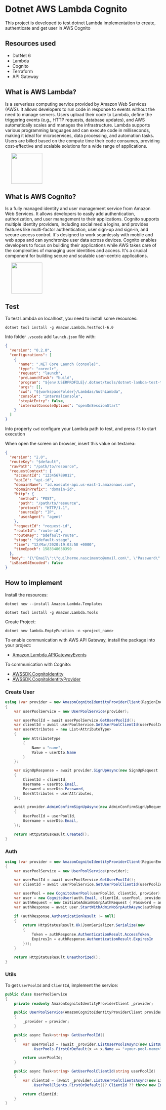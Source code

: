 # Dotnet AWS Lambda Cognito

This project is developed to test dotnet Lambda implementation to create, authenticate and get user in AWS Cognito

## Resources used

- DotNet 6
- Lambda
- Cognito
- Terraform
- API Gateway

## What is AWS Lambda?

Is a serverless computing service provided by Amazon Web Services (AWS). It allows developers to run code in response to events without the need to manage servers. Users upload their code to Lambda, define the triggering events (e.g., HTTP requests, database updates), and AWS automatically scales and manages the infrastructure. Lambda supports various programming languages and can execute code in milliseconds, making it ideal for microservices, data processing, and automation tasks. Users are billed based on the compute time their code consumes, providing cost-effective and scalable solutions for a wide range of applications.

<p align="start" style="margin-left: 20px">
  <img src="./assets/lambda.png" width="100" />
</p>

## What is AWS Cognito?

Is a fully managed identity and user management service from Amazon Web Services. It allows developers to easily add authentication, authorization, and user management to their applications. Cognito supports multiple identity providers, including social media logins, and provides features like multi-factor authentication, user sign-up and sign-in, and secure access control. It's designed to work seamlessly with mobile and web apps and can synchronize user data across devices. Cognito enables developers to focus on building their applications while AWS takes care of the complexities of managing user identities and access. It's a crucial component for building secure and scalable user-centric applications.

<p align="start" style="margin-left: 20px">
  <img src="./assets/cognito.png" width="100" />
</p>

## Test

To test Lambda on localhost, you need to install some resources:

```console
dotnet tool install -g Amazon.Lambda.TestTool-6.0
```

Into folder `.vscode` add `launch.json` file with:

```json
{
  "version": "0.2.0",
  "configurations": [
    {
      "name": ".NET Core Launch (console)",
      "type": "coreclr",
      "request": "launch",
      "preLaunchTask": "build",
      "program": "${env:USERPROFILE}/.dotnet/tools/dotnet-lambda-test-tool-6.0.exe",
      "args": [],
      "cwd": "${workspaceFolder}/Lambdas/AuthLambda",
      "console": "internalConsole",
      "stopAtEntry": false,
      "internalConsoleOptions": "openOnSessionStart"
    }
  ]
}
```

Into property `cwd` configure your Lambda path to test, and press `F5` to start execution

When open the screen on browser, insert this value on textarea:

```json
{
  "version": "2.0",
  "routeKey": "$default",
  "rawPath": "/path/to/resource",
  "requestContext": {
    "accountId": "123456789012",
    "apiId": "api-id",
    "domainName": "id.execute-api.us-east-1.amazonaws.com",
    "domainPrefix": "domain-id",
    "http": {
      "method": "POST",
      "path": "/path/to/resource",
      "protocol": "HTTP/1.1",
      "sourceIp": "IP",
      "userAgent": "agent"
    },
    "requestId": "request-id",
    "routeId": "route-id",
    "routeKey": "$default-route",
    "stage": "$default-stage",
    "time": "12/Mar/2020:19:03:58 +0000",
    "timeEpoch": 1583348638390
  },
  "body": "{\"Email\":\"guilherme.nascimento@email.com\", \"Password\":\"12345678\", \"Name\": \"Guilherme\"}",
  "isBase64Encoded": false
}
```

## How to implement

Install the resources:

```console
dotnet new --install Amazon.Lambda.Templates
```

```console
dotnet tool install -g Amazon.Lambda.Tools
```

Create Project:

```console
dotnet new lambda.EmptyFunction -n <project_name>
```

To enable communication with AWS API Gateway, install the package into your project:

- [Amazon.Lambda.APIGatewayEvents](https://www.nuget.org/packages/Amazon.Lambda.APIGatewayEvents)

To communication with Cognito:

- [AWSSDK.CognitoIdentity](https://www.nuget.org/packages/AWSSDK.CognitoIdentity)
- [AWSSDK.CognitoIdentityProvider](https://www.nuget.org/packages/AWSSDK.CognitoIdentityProvider)

### Create User

```c#
using (var provider = new AmazonCognitoIdentityProviderClient(RegionEndpoint.USEast2))
{
    var userPoolService = new UserPoolService(provider);

    var userPoolId = await userPoolService.GetUserPoolId();
    var clientId = await userPoolService.GetUserPoolClientId(userPoolId);
    var userAttributes = new List<AttributeType>
    {
        new AttributeType
        {
            Name = "name",
            Value = userDto.Name
        }
    };

    var signUpResponse = await provider.SignUpAsync(new SignUpRequest
    {
        ClientId = clientId,
        Username = userDto.Email,
        Password = userDto.Password,
        UserAttributes = userAttributes,
    });

    await provider.AdminConfirmSignUpAsync(new AdminConfirmSignUpRequest
    {
        UserPoolId = userPoolId,
        Username = userDto.Email,
    });

    return HttpStatusResult.Created();
}
```

### Auth

```c#
using (var provider = new AmazonCognitoIdentityProviderClient(RegionEndpoint.USEast2))
{
    var userPoolService = new UserPoolService(provider);

    var userPoolId = await userPoolService.GetUserPoolId();
    var clientId = await userPoolService.GetUserPoolClientId(userPoolId);

    var userPool = new CognitoUserPool(userPoolId, clientId, provider);
    var user = new CognitoUser(auth.Email, clientId, userPool, provider);
    var authRequest = new InitiateAdminNoSrpAuthRequest { Password = auth.Password };
    var authResponse = await user.StartWithAdminNoSrpAuthAsync(authRequest);

    if (authResponse.AuthenticationResult != null)
    {
        return HttpStatusResult.Ok(JsonSerializer.Serialize(new
        {
            Token = authResponse.AuthenticationResult.AccessToken,
            ExpiresIn = authResponse.AuthenticationResult.ExpiresIn
        }));
    }

    return HttpStatusResult.Unauthorized();
}
```

### Utils

To get `UserPoolId` and `ClientId`, implement the service:

```c#
public class UserPoolService
{
    private readonly AmazonCognitoIdentityProviderClient _provider;

    public UserPoolService(AmazonCognitoIdentityProviderClient provider)
    {
        _provider = provider;
    }

    public async Task<string> GetUserPoolId()
    {
        var userPoolId = (await _provider.ListUserPoolsAsync(new ListUserPoolsRequest()))
            .UserPools.FirstOrDefault(x => x.Name == "<your-pool-name>")?.Id ?? throw new InvalidOperationException("Not found!");

        return userPoolId;
    }

    public async Task<string> GetUserPoolClientId(string userPoolId)
    {
        var clientId = (await _provider.ListUserPoolClientsAsync(new ListUserPoolClientsRequest { UserPoolId = userPoolId }))
            .UserPoolClients.FirstOrDefault()?.ClientId ?? throw new InvalidOperationException("Not found!");

        return clientId;
    }
}
```
